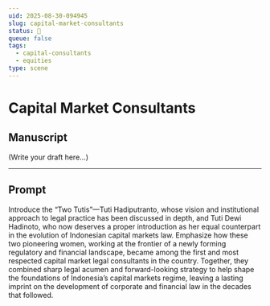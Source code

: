 ```yaml
---
uid: 2025-08-30-094945
slug: capital-market-consultants
status: 🔳
queue: false
tags:
  - capital-consultants
  - equities
type: scene
---
```


# Capital Market Consultants

## Manuscript

(Write your draft here...)

---

## Prompt


Introduce the “Two Tutis”—Tuti Hadiputranto, whose vision and institutional approach to legal practice has been discussed in depth, and Tuti Dewi Hadinoto, who now deserves a proper introduction as her equal counterpart in the evolution of Indonesian capital markets law. Emphasize how these two pioneering women, working at the frontier of a newly forming regulatory and financial landscape, became among the first and most respected capital market legal consultants in the country. Together, they combined sharp legal acumen and forward-looking strategy to help shape the foundations of Indonesia’s capital markets regime, leaving a lasting imprint on the development of corporate and financial law in the decades that followed.
